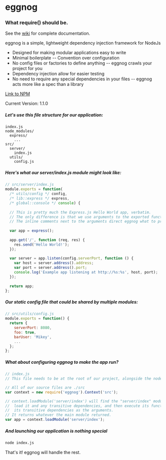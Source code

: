 # eggnog
### What require() should be.

See the [wiki](https://github.com/MikeyBurkman/eggnog/wiki) for complete documentation.

eggnog is a simple, lightweight dependency injection framework for NodeJs
- Designed for making modular applications easy to write
- Minimal boilerplate -- Convention over configuration
- No config files or factories to define anything -- eggnog crawls your project for you
- Dependency injection allow for easier testing
- No need to require any special dependencies in your files -- eggnog acts more like a spec than a library

[Link to NPM](https://www.npmjs.com/package/eggnog)

Current Version: 1.1.0

##### Let's use this file structure for our application:
```
index.js
node_modules/
  express/
    ...
src/
  server/
    index.js
  utils/
    config.js
```

##### Here's what our server/index.js module might look like:
```js
// src/server/index.js
module.exports = function(
  /* utils/config */ config, 
  /* lib::express */ express, 
  /* global::console */ console) {
  
  // This is pretty much the Express.js Hello World app, verbatim.
  // The only difference is that we use arguments to the exported function instead of using require().
  // The inline comments next to the arguments direct eggnog what to provide for the arguments.
  
  var app = express();
  
  app.get('/', function (req, res) {
    res.send('Hello World!');
  });
  
  var server = app.listen(config.serverPort, function () {
    var host = server.address().address;
    var port = server.address().port;
    console.log('Example app listening at http://%s:%s', host, port);
  });
  
  return app;
};
```

##### Our static config file that could be shared by multiple modules:
```js
// src/utils/config.js
module.exports = function() {
  return {
    serverPort: 8080,
    foo: true,
    barUser: 'Mikey',
    ...
  };
};
```

##### What about configuring eggnog to make the app run?
```js
// index.js
// This file needs to be at the root of our project, alongside the node_modules directory

// All of our source files are ./src
var context = new require('eggnog').Context('src');

// context.loadModule('server/index') will find the "server/index" module in the 'src' directory, 
//  load it and any transitive dependencies, and then execute its function, automatically supplying 
//  its transitive dependencies as the arguments.
// It returns whatever the main module returned.
var app = context.loadModule('server/index');
```

##### And launching our application is nothing special
```sh
node index.js
```

That's it! eggnog will handle the rest.
